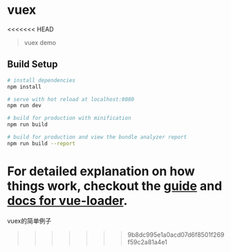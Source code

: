 # vuex
<<<<<<< HEAD

> vuex demo

## Build Setup

``` bash
# install dependencies
npm install

# serve with hot reload at localhost:8080
npm run dev

# build for production with minification
npm run build

# build for production and view the bundle analyzer report
npm run build --report
```

For detailed explanation on how things work, checkout the [guide](http://vuejs-templates.github.io/webpack/) and [docs for vue-loader](http://vuejs.github.io/vue-loader).
=======
vuex的简单例子
>>>>>>> 9b8dc995e1a0acd07d6f8501f269f59c2a81a4e1
